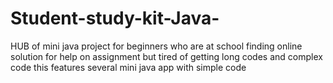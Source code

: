 # Student-study-kit-Java-
HUB of mini java project for beginners who are at school finding online solution for help on assignment but tired of getting long codes and complex code  this features several mini java app with simple code
